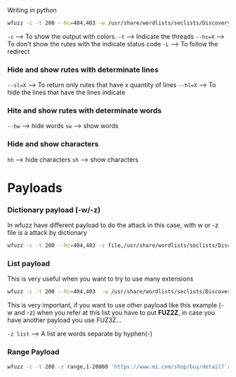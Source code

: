Writing in python
````bash
wfuzz -c -t 200 --hc=404,403 -w /usr/share/wordlists/seclists/Discovery/Web-Content/directory-list-2.3-medium.txt https://miwifi.com/FUZZ/
````

`-c` --> To show the output with colors.
`-t` --> Indicate the threads
`--hc=X` --> To don't show the rutes with the indicate status code
``-L`` --> To follow the redirect

### Hide and show rutes with determinate lines

`--sl=X` --> To return only rutes that have x quantity of lines
``--hl=X`` --> To hide the lines that have the lines indicate

### Hite and show rutes with determinate words
`--hw` --> hide words
`sw` --> show words

### Hide and show characters
`hh` --> hide characters
`sh` --> show characters

# Payloads
### Dictionary payload (-w/-z)
In wfuzz have different payload to do the attack in this case, with w or -z file is a attack by dictionary
````bash
wfuzz -c -t 200 --hc=404,403 -z file,/usr/share/wordlists/seclists/Discovery/Web-Content/directory-list-2.3-medium.txt https://miwifi.com/FUZZ/
````

### List payload
This is very useful when you want to try to use many extensions

````bash
wfuzz -c -t 200 --hc=404,403  -w /usr/share/wordlists/seclists/Discovery/Web-Content/directory-list-2.3-medium.txt -z list,html-php-txt https://miwifi.com/FUZZ.FUZ2Z
````

This is very important, if you want to use other payload like this example (-w and -z) when you refer at this list you have to put **FUZ2Z**, in case you have another payload you use FUZ3Z...

`-z list` --> A list are words separate by hyphen(-)

### Range Payload

````bash
wfuzz -c -t 200 -z range,1-20000 'https://www.mi.com/shop/buy/detail?`roduct_id=FUZZ`'
````